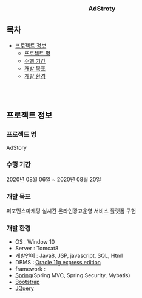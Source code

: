 <h3 align="center">AdStroty</h3>

<p align="center">

</p>


## 목차

* [프로젝트 정보](#프로젝트-정보)
  * [프로젝트 명](#프로젝트-명)
  * [수행 기간](#수행-기간)
  * [개발 목표](#개발-목표)
  * [개발 환경](#개발-환경)
</br>
</br>

## 프로젝트 정보
### 프로젝트 명
AdStory
### 수행 기간
2020년 08월 06일 ~ 2020년 08월 20일
### 개발 목표
퍼포먼스마케팅 실시간 온라인광고운영 서비스 플랫폼 구현
### 개발 환경
* OS : Window 10
* Server : Tomcat8
* 개발언어 : Java8, JSP, javascript, SQL, Html 
* DBMS : [Oracle 11g express edition](https://www.oracle.com)
* framework : 
* [Spring](https://spring.io/)(Spring MVC, Spring Security, Mybatis)
* [Bootstrap](https://getbootstrap.com)
* [JQuery](https://jquery.com)


